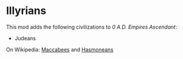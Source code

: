 # Illyrians

This mod adds the following civilizations to *0 A.D. Empires Ascendant*:
* Judeans

On Wikipedia: [Maccabees](https://en.wikipedia.org/wiki/Maccabees) and [Hasmoneans](https://en.wikipedia.org/wiki/Hasmonean_dynasty)
